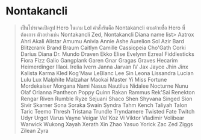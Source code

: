 # Nontakancli
>เป็นโปรเจคเปิดรูป Hero ในเกม Lol
>คำสั่งรันคือ Nontakancli ตามด้วยชื่อ Hero ที่ต้องการ
>ตัวอย่างเช่น Nontakancli Zed, Nontakancli Diana
>name list>
Aatrox
Ahri
Akali
Alistar
Amumu
Anivia
Annie
Ashe
Aurelion Sol
Azir
Bard
Blitzcrank
Brand
Braum
Caitlyn
Camille
Cassiopeia
Cho'Gath
Corki
Darius
Diana
Dr. Mundo
Draven
Ekko
Elise
Evelynn
Ezreal
Fiddlesticks
Fiora
Fizz
Galio
Gangplank
Garen
Gnar
Gragas
Graves
Hecarim
Heimerdinger
Illaoi.
Irelia
Ivern
Janna
Jarvan IV
Jax
Jayce
Jhin
Jinx
Kalista
Karma
Kled
Kog'Maw
LeBlanc
Lee Sin
Leona
Lissandra
Lucian
Lulu
Lux
Malphite
Malzahar
Maokai
Master Yi
Miss Fortune
Mordekaiser
Morgana
Nami
Nasus
Nautilus
Nidalee
Nocturne
Nunu
Olaf
Orianna
Pantheon
Poppy
Quinn
Rakan
Rammus
Rek'Sai
Renekton
Rengar
Riven
Rumble
Ryze
Sejuani
Shaco
Shen
Shyvana
Singed
Sion
Sivir
Skarner
Sona
Soraka
Swain
Syndra
Tahm Kench
Taliyah
Talon
Taric
Teemo
Thresh
Tristana
Trundle
Tryndamere
Twisted Fate
Twitch
Udyr
Urgot
Varus
Vayne
Veigar
Vel'Koz
Vi
Viktor
Vladimir
Volibear
Warwick
Wukong
Xayah
Xerath
Xin Zhao
Yasuo
Yorick
Zac
Zed
Ziggs
Zilean
Zyra

